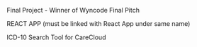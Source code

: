 Final Project - Winner of Wyncode Final Pitch

REACT APP (must be linked with React App under same name)

ICD-10 Search Tool for CareCloud
